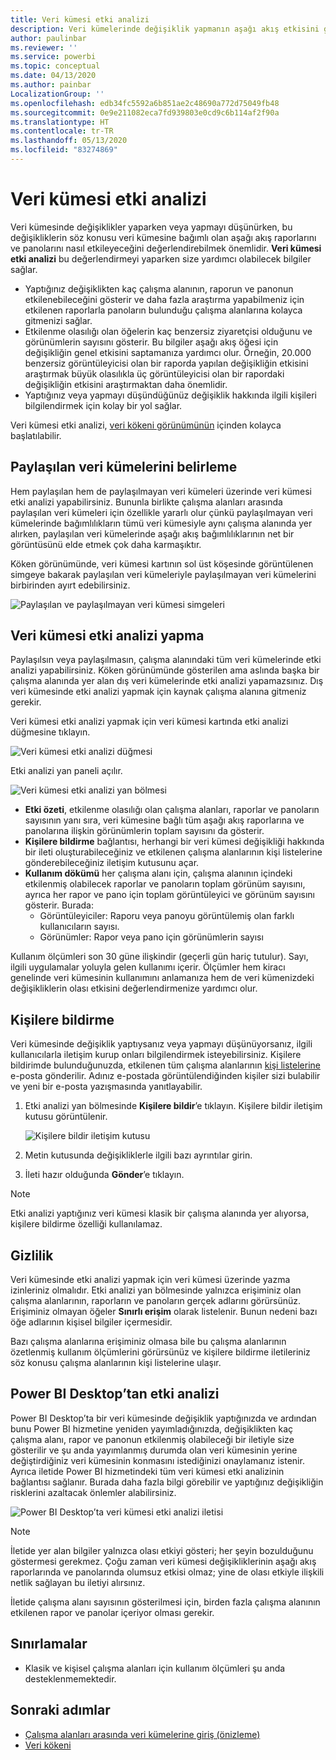 ```yaml
---
title: Veri kümesi etki analizi
description: Veri kümelerinde değişiklik yapmanın aşağı akış etkisini görselleştirin ve analiz edin.
author: paulinbar
ms.reviewer: ''
ms.service: powerbi
ms.topic: conceptual
ms.date: 04/13/2020
ms.author: painbar
LocalizationGroup: ''
ms.openlocfilehash: edb34fc5592a6b851ae2c48690a772d75049fb48
ms.sourcegitcommit: 0e9e211082eca7fd939803e0cd9c6b114af2f90a
ms.translationtype: HT
ms.contentlocale: tr-TR
ms.lasthandoff: 05/13/2020
ms.locfileid: "83274869"
---
```

# <a name="dataset-impact-analysis"></a>Veri kümesi etki analizi

Veri kümesinde değişiklikler yaparken veya yapmayı düşünürken, bu değişikliklerin söz konusu veri kümesine bağımlı olan aşağı akış raporlarını ve panolarını nasıl etkileyeceğini değerlendirebilmek önemlidir. **Veri kümesi etki analizi** bu değerlendirmeyi yaparken size yardımcı olabilecek bilgiler sağlar.
* Yaptığınız değişiklikten kaç çalışma alanının, raporun ve panonun etkilenebileceğini gösterir ve daha fazla araştırma yapabilmeniz için etkilenen raporlarla panoların bulunduğu çalışma alanlarına kolayca gitmenizi sağlar.
* Etkilenme olasılığı olan öğelerin kaç benzersiz ziyaretçisi olduğunu ve görünümlerin sayısını gösterir. Bu bilgiler aşağı akış öğesi için değişikliğin genel etkisini saptamanıza yardımcı olur. Örneğin, 20.000 benzersiz görüntüleyicisi olan bir raporda yapılan değişikliğin etkisini araştırmak büyük olasılıkla üç görüntüleyicisi olan bir rapordaki değişikliğin etkisini araştırmaktan daha önemlidir.
* Yaptığınız veya yapmayı düşündüğünüz değişiklik hakkında ilgili kişileri bilgilendirmek için kolay bir yol sağlar.

Veri kümesi etki analizi, [veri kökeni görünümünün](service-data-lineage.md) içinden kolayca başlatılabilir.

## <a name="identifying-shared-datasets"></a>Paylaşılan veri kümelerini belirleme

Hem paylaşılan hem de paylaşılmayan veri kümeleri üzerinde veri kümesi etki analizi yapabilirsiniz. Bununla birlikte çalışma alanları arasında paylaşılan veri kümeleri için özellikle yararlı olur çünkü paylaşılmayan veri kümelerinde bağımlılıkların tümü veri kümesiyle aynı çalışma alanında yer alırken, paylaşılan veri kümelerinde aşağı akış bağımlılıklarının net bir görüntüsünü elde etmek çok daha karmaşıktır.

Köken görünümünde, veri kümesi kartının sol üst köşesinde görüntülenen simgeye bakarak paylaşılan veri kümeleriyle paylaşılmayan veri kümelerini birbirinden ayırt edebilirsiniz.

![Paylaşılan ve paylaşılmayan veri kümesi simgeleri](media/service-dataset-impact-analysis/shared-unshared-icon.png)

## <a name="perform-dataset-impact-analysis"></a>Veri kümesi etki analizi yapma

Paylaşılsın veya paylaşılmasın, çalışma alanındaki tüm veri kümelerinde etki analizi yapabilirsiniz. Köken görünümünde gösterilen ama aslında başka bir çalışma alanında yer alan dış veri kümelerinde etki analizi yapamazsınız. Dış veri kümesinde etki analizi yapmak için kaynak çalışma alanına gitmeniz gerekir.

Veri kümesi etki analizi yapmak için veri kümesi kartında etki analizi düğmesine tıklayın.

![Veri kümesi etki analizi düğmesi](media/service-dataset-impact-analysis/open-analysis-pane-button.png)

Etki analizi yan paneli açılır.

![Veri kümesi etki analizi yan bölmesi](media/service-dataset-impact-analysis/service-impact-analysis-pane.png)

* **Etki özeti**, etkilenme olasılığı olan çalışma alanları, raporlar ve panoların sayısının yanı sıra, veri kümesine bağlı tüm aşağı akış raporlarına ve panolarına ilişkin görünümlerin toplam sayısını da gösterir.
* **Kişilere bildirme** bağlantısı, herhangi bir veri kümesi değişikliği hakkında bir ileti oluşturabileceğiniz ve etkilenen çalışma alanlarının kişi listelerine gönderebileceğiniz iletişim kutusunu açar. 
* **Kullanım dökümü** her çalışma alanı için, çalışma alanının içindeki etkilenmiş olabilecek raporlar ve panoların toplam görünüm sayısını, ayrıca her rapor ve pano için toplam görüntüleyici ve görünüm sayısını gösterir. Burada:
   * Görüntüleyiciler: Raporu veya panoyu görüntülemiş olan farklı kullanıcıların sayısı.
   * Görünümler: Rapor veya pano için görünümlerin sayısı

Kullanım ölçümleri son 30 güne ilişkindir (geçerli gün hariç tutulur). Sayı, ilgili uygulamalar yoluyla gelen kullanımı içerir. Ölçümler hem kiracı genelinde veri kümesinin kullanımını anlamanıza hem de veri kümenizdeki değişikliklerin olası etkisini değerlendirmenize yardımcı olur.

## <a name="notify-contacts"></a>Kişilere bildirme

Veri kümesinde değişiklik yaptıysanız veya yapmayı düşünüyorsanız, ilgili kullanıcılarla iletişim kurup onları bilgilendirmek isteyebilirsiniz. Kişilere bildirimde bulunduğunuzda, etkilenen tüm çalışma alanlarının [kişi listelerine](../collaborate-share/service-create-the-new-workspaces.md#workspace-contact-list) e-posta gönderilir. Adınız e-postada görüntülendiğinden kişiler sizi bulabilir ve yeni bir e-posta yazışmasında yanıtlayabilir. 

1. Etki analizi yan bölmesinde **Kişilere bildir**’e tıklayın. Kişilere bildir iletişim kutusu görüntülenir.

   ![Kişilere bildir iletişim kutusu](media/service-dataset-impact-analysis/notify-contacts-dialog.png)

1. Metin kutusunda değişikliklerle ilgili bazı ayrıntılar girin.
1. İleti hazır olduğunda **Gönder**’e tıklayın.

> [!NOTE]
> Etki analizi yaptığınız veri kümesi klasik bir çalışma alanında yer alıyorsa, kişilere bildirme özelliği kullanılamaz.

## <a name="privacy"></a>Gizlilik

Veri kümesinde etki analizi yapmak için veri kümesi üzerinde yazma izinleriniz olmalıdır. Etki analizi yan bölmesinde yalnızca erişiminiz olan çalışma alanlarının, raporların ve panoların gerçek adlarını görürsünüz. Erişiminiz olmayan öğeler **Sınırlı erişim** olarak listelenir. Bunun nedeni bazı öğe adlarının kişisel bilgiler içermesidir.

Bazı çalışma alanlarına erişiminiz olmasa bile bu çalışma alanlarının özetlenmiş kullanım ölçümlerini görürsünüz ve kişilere bildirme iletileriniz söz konusu çalışma alanlarının kişi listelerine ulaşır.

## <a name="impact-analysis-from-power-bi-desktop"></a>Power BI Desktop’tan etki analizi

Power BI Desktop’ta bir veri kümesinde değişiklik yaptığınızda ve ardından bunu Power BI hizmetine yeniden yayımladığınızda, değişiklikten kaç çalışma alanı, rapor ve panonun etkilenmiş olabileceği bir iletiyle size gösterilir ve şu anda yayımlanmış durumda olan veri kümesinin yerine değiştirdiğiniz veri kümesinin konmasını istediğinizi onaylamanız istenir. Ayrıca iletide Power BI hizmetindeki tüm veri kümesi etki analizinin bağlantısı sağlanır. Burada daha fazla bilgi görebilir ve yaptığınız değişikliğin risklerini azaltacak önlemler alabilirsiniz.

![Power BI Desktop’ta veri kümesi etki analizi iletisi](media/service-dataset-impact-analysis/service-dataset-impact-analysis-desktop-warning.png)

> [!NOTE]
> İletide yer alan bilgiler yalnızca olası etkiyi gösteri; her şeyin bozulduğunu göstermesi gerekmez. Çoğu zaman veri kümesi değişikliklerinin aşağı akış raporlarında ve panolarında olumsuz etkisi olmaz; yine de olası etkiyle ilişkili netlik sağlayan bu iletiyi alırsınız.
>
>İletide çalışma alanı sayısının gösterilmesi için, birden fazla çalışma alanının etkilenen rapor ve panolar içeriyor olması gerekir.

## <a name="limitations"></a>Sınırlamalar

* Klasik ve kişisel çalışma alanları için kullanım ölçümleri şu anda desteklenmemektedir.

## <a name="next-steps"></a>Sonraki adımlar

* [Çalışma alanları arasında veri kümelerine giriş (önizleme)](../connect-data/service-datasets-across-workspaces.md)
* [Veri kökeni](service-data-lineage.md)

